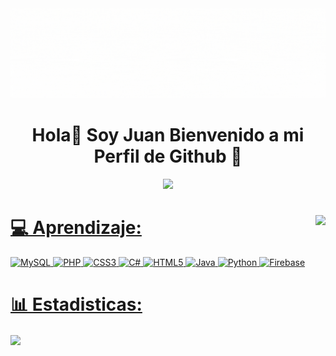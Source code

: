 <div align="center"><img src="Large.gif"/></div>
<h1 align="center">Hola👋 Soy Juan Bienvenido a mi Perfil de Github 🤙</h1>
<div align="center"><a href="https://twitter.com/stefany_vasc"><img src="https://img.shields.io/badge/twitter-%231DA1F2.svg?&style=for-the-badge&logo=twitter&logoColor=white"/></div>
<img align="right" height="150" src="https://media.giphy.com/media/12KDixncjK6l7G/giphy.gif"/>


# 💻 Aprendizaje:
![MySQL](https://img.shields.io/badge/mysql-%2300f.svg?style=for-the-badge&logo=mysql&logoColor=white) ![PHP](https://img.shields.io/badge/php-%23777BB4.svg?style=for-the-badge&logo=php&logoColor=white) ![CSS3](https://img.shields.io/badge/css3-%231572B6.svg?style=for-the-badge&logo=css3&logoColor=white) ![C#](https://img.shields.io/badge/c%23-%23239120.svg?style=for-the-badge&logo=c-sharp&logoColor=white) ![HTML5](https://img.shields.io/badge/html5-%23E34F26.svg?style=for-the-badge&logo=html5&logoColor=white) ![Java](https://img.shields.io/badge/java-%23ED8B00.svg?style=for-the-badge&logo=java&logoColor=white) ![Python](https://img.shields.io/badge/python-3670A0?style=for-the-badge&logo=python&logoColor=ffdd54) ![Firebase](https://img.shields.io/badge/firebase-%23039BE5.svg?style=for-the-badge&logo=firebase)
# 📊 Estadisticas:
<div align="left"><img src="https://github-readme-stats.vercel.app/api?username=korintios&show_icons=true&count_private=true&hide_border=true" align="center" /></div>  




